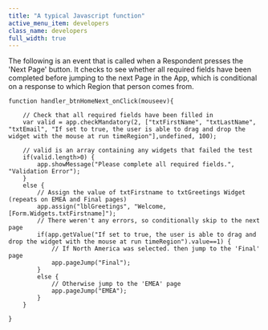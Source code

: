 ```yaml
---
title: "A typical Javascript function"
active_menu_item: developers
class_name: developers
full_width: true
---
```



The following is an event that is called when a Respondent presses the 'Next Page' button. It checks to see whether all required fields have been completed before jumping to the next Page in the App, which is conditional on a response to which Region that person comes from.

    function handler_btnHomeNext_onClick(mouseev){
        
        // Check that all required fields have been filled in
        var valid = app.checkMandatory(2, ["txtFirstName", "txtLastName", "txtEmail", "If set to true, the user is able to drag and drop the widget with the mouse at run timeRegion"],undefined, 100);
     
        // valid is an array containing any widgets that failed the test
        if(valid.length>0) {
            app.showMessage("Please complete all required fields.", "Validation Error");
        }
        else {
            // Assign the value of txtFirstname to txtGreetings Widget (repeats on EMEA and Final pages)
            app.assign("lblGreetings", "Welcome, [Form.Widgets.txtFirstname]");
            // There weren't any errors, so conditionally skip to the next page
            if(app.getValue("If set to true, the user is able to drag and drop the widget with the mouse at run timeRegion").value==1) {
                // If North America was selected. then jump to the 'Final' page
                app.pageJump("Final");
            }
            else {
                // Otherwise jump to the 'EMEA' page
                app.pageJump("EMEA");
            }    
        }
        
    }
   

